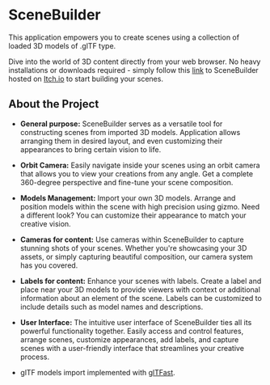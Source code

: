 # SceneBuilder

This application empowers you to create scenes using a collection of loaded 3D models of .glTF type. 

Dive into the world of 3D content directly from your web browser. No heavy installations or downloads required - simply follow this [link](https://pavlohornostaiev.itch.io/scenebuilder) to SceneBuilder hosted on [Itch.io](https://itch.io/) to start building your scenes.

## About the Project

- **General purpose:** SceneBuilder serves as a versatile tool for constructing scenes from imported 3D models. Application allows arranging them in desired layout, and even customizing their appearances to bring certain vision to life.

- **Orbit Camera:** Easily navigate inside your scenes using an orbit camera that allows you to view your creations from any angle. Get a complete 360-degree perspective and fine-tune your scene composition.

- **Models Management:** Import your own 3D models. Arrange and position models within the scene with high precision using gizmo. Need a different look? You can customize their appearance to match your creative vision.

- **Cameras for content:** Use cameras within SceneBuilder to capture stunning shots of your scenes. Whether you're showcasing your 3D assets, or simply capturing beautiful composition, our camera system has you covered.

- **Labels for content:** Enhance your scenes with labels. Create a label and place near your 3D models to provide viewers with context or additional information about an element of the scene. Labels can be customized to include details such as model names and descriptions.

- **User Interface:** The intuitive user interface of SceneBuilder ties all its powerful functionality together. Easily access and control features, arrange scenes, customize appearances, add labels, and capture scenes with a user-friendly interface that streamlines your creative process.

- glTF models import implemented with [glTFast](https://github.com/atteneder/glTFast).
